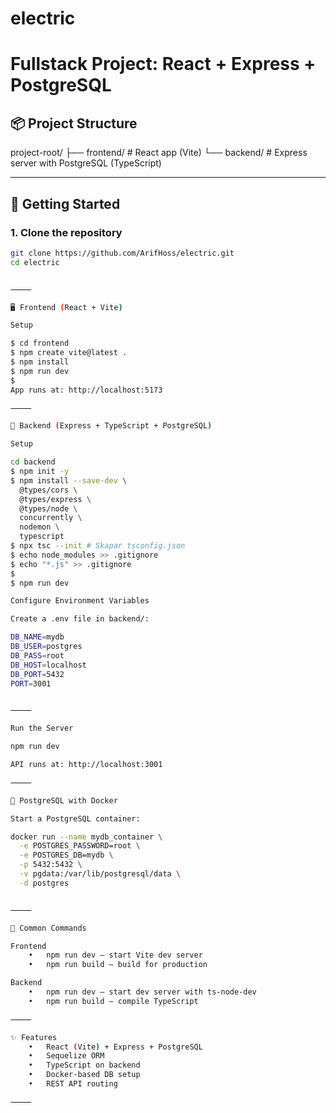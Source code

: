 # electric

# Fullstack Project: React + Express + PostgreSQL

## 📦 Project Structure

project-root/
├── frontend/         # React app (Vite)
└── backend/          # Express server with PostgreSQL (TypeScript)

---

## 🚀 Getting Started

### 1. Clone the repository

```bash
git clone https://github.com/ArifHoss/electric.git
cd electric


⸻

🖥️ Frontend (React + Vite)

Setup

$ cd frontend
$ npm create vite@latest .
$ npm install
$ npm run dev
$
App runs at: http://localhost:5173

⸻

🔧 Backend (Express + TypeScript + PostgreSQL)

Setup

cd backend
$ npm init -y
$ npm install --save-dev \
  @types/cors \
  @types/express \
  @types/node \
  concurrently \
  nodemon \
  typescript
$ npx tsc --init # Skapar tsconfig.json
$ echo node_modules >> .gitignore
$ echo "*.js" >> .gitignore
$
$ npm run dev

Configure Environment Variables

Create a .env file in backend/:

DB_NAME=mydb
DB_USER=postgres
DB_PASS=root
DB_HOST=localhost
DB_PORT=5432
PORT=3001


⸻

Run the Server

npm run dev

API runs at: http://localhost:3001

⸻

🐘 PostgreSQL with Docker

Start a PostgreSQL container:

docker run --name mydb_container \
  -e POSTGRES_PASSWORD=root \
  -e POSTGRES_DB=mydb \
  -p 5432:5432 \
  -v pgdata:/var/lib/postgresql/data \
  -d postgres


⸻

📂 Common Commands

Frontend
	•	npm run dev — start Vite dev server
	•	npm run build — build for production

Backend
	•	npm run dev — start dev server with ts-node-dev
	•	npm run build — compile TypeScript

⸻

✨ Features
	•	React (Vite) + Express + PostgreSQL
	•	Sequelize ORM
	•	TypeScript on backend
	•	Docker-based DB setup
	•	REST API routing

⸻

